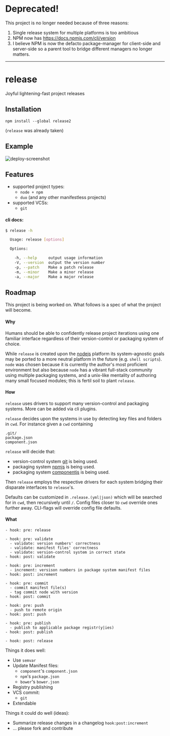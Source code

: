 # Deprecated!

This project is no longer needed because of three reasons:

1. Single release system for multiple platforms is too ambitious
2. NPM now has https://docs.npmjs.com/cli/version
3. I believe NPM is now the defacto package-manager for client-side and server-side so a parent tool to bridge different managers no longer matters.

-----

# release
Joyful lightening-fast project releases



## Installation

    npm install --global release2

(`release` was already taken)


## Example

![deploy-screenshot](https://raw.githubusercontent.com/jasonkuhrt/release/gh-pages/deploy-screenshot.png)



## Features
- supported project types:
  - `node + npm`
  - `duo` (and any other manifestless projects)
- supported VCSs:
  - `git`


#### cli docs:
```sh
$ release -h

  Usage: release [options]

  Options:

    -h, --help     output usage information
    -V, --version  output the version number
    -p, --patch    Make a patch release
    -m, --minor    Make a minor release
    -a, --major    Make a major release
```



## Roadmap
This project is being worked on. What follows is a spec of what the project will become.

#### Why

Humans should be able to confidently release project iterations using one familiar interface regardless of their version-control or packaging system of choice.

While `release` is created upon the [nodejs](http://nodejs.org) platform its system-agnostic goals may be ported to a more neutral platform in the future (e.g. `shell scripts`). `node` was chosen because it is currently the author's most proficient environment but also because `node` has a vibrant full-stack community using multiple packaging systems, and a unix-like mentality of authoring many small focused modules; this is fertil soil to plant `release`.

#### How

`release` uses drivers to support many version-control and packaging systems. More can be added via cli plugins.

`release` decides upon the systems in use by detecting key files and folders in `cwd`. For instance given a `cwd` containing

    .git/
    package.json
    component.json

`release` will decide that:

- version-control system [git](http://www.git-scm.org) is being used.
- packaging system [npmjs](https://www.npmjs.org) is being used.
- packaging system [componentjs](http://component.io) is being used.

Then `release` employs the respective drivers for each system bridging their disparate interfaces to `release`'s.

Defaults can be customized in `.release.(yml|json)` which will be searched for in `cwd`, then recursively until `/`. Config files closer to `cwd` override ones further away. CLI-flags will override config file defaults.

#### What

    - hook: pre: release

    - hook: pre: validate
      - validate: version numbers' correctness
      - validate: manifest files' correctness
      - validate: version-control system in correct state
    - hook: post: validate

    - hook: pre: increment
      - increment: versison numbers in package system manifest files
    - hook: post: increment

    - hook: pre: commit
      - commit manifest file(s)
      - tag commit node with version
    - hook: post: commit

    - hook: pre: push
      - push to remote origin
    - hook: post: push

    - hook: pre: publish
      - publish to applicable package registr(y|ies)
    - hook: post: publish

    - hook: post: release

Things it does well:
  - Use `semvar`
  - Update Manifest files:
    - `component`'s `component.json`
    - `npm`'s `package.json`
    - `bower`'s `bower.json`
  - Registry publishing
  - VCS commit:
    - `git`
  - Extendable

Things it could do well (ideas):
  - Summarize release changes in a changelog `hook:post:increment`
  - ... please fork and contribute
